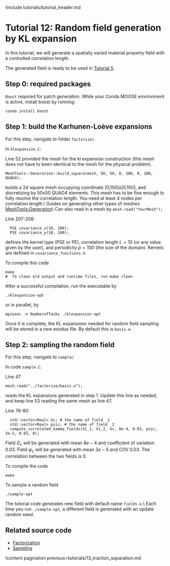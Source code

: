 !include tutorials/tutorial_header.md

# Tutorial 12: Random field generation by KL expansion

In this tutorial, we will generate a spatially varied material property field with a controlled correlation length.

The generated field is ready to be used in [Tutorial 5](tutorials/05_soil_desiccation.md).

## Step 0: required packages

`Boost` required for patch generation. While your Conda MOOSE environment is active, install boost by running:

```
conda install boost
```

## Step 1: build the Karhunen-Loève expansions

For this step, navigate to folder `factorize/`. 

In `klexpansion.C`:

Line 52 provided the mesh for the kl expansion construction (this mesh does not have to been identical to the mesh for the physical problem).

```
MeshTools::Generation::build_square(mesh, 50, 50, 0, 100, 0, 100, QUAD4);
```

builds a 2d square mesh occupying coordinate \[0,100\]x\[0,100\], and discretizing by 50x50 QUAD4 elements. This mesh has to be fine enough to fully resolve the correlation length. You need at least 4 nodes per correlation length.\\
Guides on generating other types of meshes [MeshTools:Generation](https://libmesh.github.io/doxygen/namespacelibMesh_1_1MeshTools_1_1Generation.html)\\
Can also read in a mesh by `mesh.read("YourMesh");` 


Line 207-208:

```
  PSE covariance_x(10, 100);
  PSE covariance_y(10, 100);
```

defines the kernel type (PSE or PE), correlation length $L=10$ (or any value given by the user), and periodicity $p=100$ (the size of the domain). Kernels are defined in `covariance_functions.h`

To compile this code

```
make
#  To clean old output and runtime files, run make clean
```

After a successful compilation, run the executable by

```
./klexpansion-opt
```

or in parallel, by

```
mpiexec -n NumberofTasks ./klexpansion-opt 
```

Once it is complete, the KL expansions needed for random field sampling will be stored in a new exodus file. By default this is `basis.e`.

## Step 2: sampling the random field

For this step, navigate to `sample/`

In code `sample.C`:

Line 47

```
mesh.read("../factorize/basis.e");
```

reads the KL expansions generated in step 1. Update this line as needed, and keep line 53 reading the same mesh as line 47.

Line 78-80:

```
  std::vector<Real> Gc; # the name of field  1
  std::vector<Real> psic; # the name of field  2
  compute_correlated_Gamma_fields(Xi_1, Xi_2, Gc, 8e-4, 0.03, psic, 3e-5, 0.03, 0);
```

Field $G_c$  will be generated with mean $8e-4$ and coefficient of variation $0.03$. Field $\psi_c$ will be generated with mean $3e-5$ and COV $0.03$. The correlation between the two fields is $0$.

To compile the code

```
make
```

To sample a random field

```
./sample-opt
```

The tutorial code generates new field with default name `fields.e`.\\
Each time you run `./sample-opt`, a different field is generated with an update random seed.


## Related source code

- [Factorization](tutorials/klexpansion/factorize/klexpansion.C)
- [Sampling](tutorials/klexpansion/sample/sample.C)


!content pagination previous=tutorials/13_traction_separation.md
